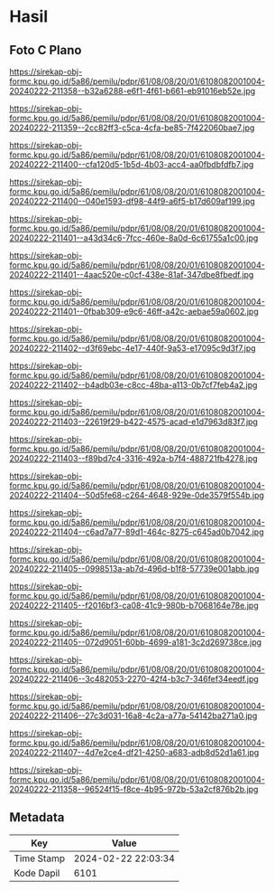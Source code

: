# Hasil

## Foto C Plano

https://sirekap-obj-formc.kpu.go.id/5a86/pemilu/pdpr/61/08/08/20/01/6108082001004-20240222-211358--b32a6288-e6f1-4f61-b661-eb91016eb52e.jpg

https://sirekap-obj-formc.kpu.go.id/5a86/pemilu/pdpr/61/08/08/20/01/6108082001004-20240222-211359--2cc82ff3-c5ca-4cfa-be85-7f422060bae7.jpg

https://sirekap-obj-formc.kpu.go.id/5a86/pemilu/pdpr/61/08/08/20/01/6108082001004-20240222-211400--cfa120d5-1b5d-4b03-acc4-aa0fbdbfdfb7.jpg

https://sirekap-obj-formc.kpu.go.id/5a86/pemilu/pdpr/61/08/08/20/01/6108082001004-20240222-211400--040e1593-df98-44f9-a6f5-b17d609af199.jpg

https://sirekap-obj-formc.kpu.go.id/5a86/pemilu/pdpr/61/08/08/20/01/6108082001004-20240222-211401--a43d34c6-7fcc-460e-8a0d-6c61755a1c00.jpg

https://sirekap-obj-formc.kpu.go.id/5a86/pemilu/pdpr/61/08/08/20/01/6108082001004-20240222-211401--4aac520e-c0cf-438e-81af-347dbe8fbedf.jpg

https://sirekap-obj-formc.kpu.go.id/5a86/pemilu/pdpr/61/08/08/20/01/6108082001004-20240222-211401--0fbab309-e9c6-46ff-a42c-aebae59a0602.jpg

https://sirekap-obj-formc.kpu.go.id/5a86/pemilu/pdpr/61/08/08/20/01/6108082001004-20240222-211402--d3f69ebc-4e17-440f-9a53-e17095c9d3f7.jpg

https://sirekap-obj-formc.kpu.go.id/5a86/pemilu/pdpr/61/08/08/20/01/6108082001004-20240222-211402--b4adb03e-c8cc-48ba-a113-0b7cf7feb4a2.jpg

https://sirekap-obj-formc.kpu.go.id/5a86/pemilu/pdpr/61/08/08/20/01/6108082001004-20240222-211403--22619f29-b422-4575-acad-e1d7963d83f7.jpg

https://sirekap-obj-formc.kpu.go.id/5a86/pemilu/pdpr/61/08/08/20/01/6108082001004-20240222-211403--f89bd7c4-3316-492a-b7f4-488721fb4278.jpg

https://sirekap-obj-formc.kpu.go.id/5a86/pemilu/pdpr/61/08/08/20/01/6108082001004-20240222-211404--50d5fe68-c264-4648-929e-0de3579f554b.jpg

https://sirekap-obj-formc.kpu.go.id/5a86/pemilu/pdpr/61/08/08/20/01/6108082001004-20240222-211404--c6ad7a77-89d1-464c-8275-c645ad0b7042.jpg

https://sirekap-obj-formc.kpu.go.id/5a86/pemilu/pdpr/61/08/08/20/01/6108082001004-20240222-211405--0998513a-ab7d-496d-b1f8-57739e001abb.jpg

https://sirekap-obj-formc.kpu.go.id/5a86/pemilu/pdpr/61/08/08/20/01/6108082001004-20240222-211405--f2016bf3-ca08-41c9-980b-b7068164e78e.jpg

https://sirekap-obj-formc.kpu.go.id/5a86/pemilu/pdpr/61/08/08/20/01/6108082001004-20240222-211405--072d9051-60bb-4699-a181-3c2d269738ce.jpg

https://sirekap-obj-formc.kpu.go.id/5a86/pemilu/pdpr/61/08/08/20/01/6108082001004-20240222-211406--3c482053-2270-42f4-b3c7-346fef34eedf.jpg

https://sirekap-obj-formc.kpu.go.id/5a86/pemilu/pdpr/61/08/08/20/01/6108082001004-20240222-211406--27c3d031-16a8-4c2a-a77a-54142ba271a0.jpg

https://sirekap-obj-formc.kpu.go.id/5a86/pemilu/pdpr/61/08/08/20/01/6108082001004-20240222-211407--4d7e2ce4-df21-4250-a683-adb8d52d1a61.jpg

https://sirekap-obj-formc.kpu.go.id/5a86/pemilu/pdpr/61/08/08/20/01/6108082001004-20240222-211358--96524f15-f8ce-4b95-972b-53a2cf876b2b.jpg


## Metadata

| Key        | Value               |
| ---------- | ------------------- |
| Time Stamp | 2024-02-22 22:03:34 |
| Kode Dapil | 6101                |



